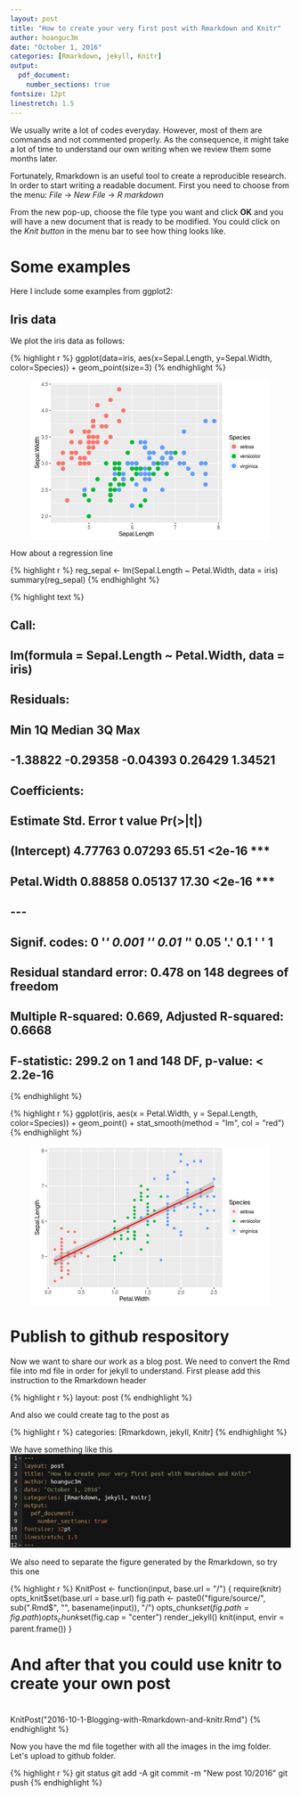 ```yaml
---
layout: post
title: "How to create your very first post with Rmarkdown and Knitr"
author: hoanguc3m
date: "October 1, 2016"
categories: [Rmarkdown, jekyll, Knitr]
output:
  pdf_document:
    number_sections: true
fontsize: 12pt 
linestretch: 1.5
---
```




We usually write a lot of codes everyday. However, most of them are commands and not commented properly. As the consequence, it might take a lot of time to understand our own writing when we review them some months later.

Fortunately, Rmarkdown is an useful tool to create a reproducible research. In order to start writing a readable document. First you need to choose from the menu: *File* -> *New File* -> *R markdown*

From the new pop-up, choose the file type you want and click **OK** and you will have a new document that is ready to be modified.
You could click on the *Knit button* in the menu bar to see how thing looks like.


# Some examples

Here I include some examples from ggplot2:

## Iris data
We plot the iris data as follows:




{% highlight r %}
ggplot(data=iris, aes(x=Sepal.Length, y=Sepal.Width, color=Species)) +
        geom_point(size=3)
{% endhighlight %}

<img src="/figure/source/2016-10-1-Blogging-with-Rmarkdown-and-knitr/ggplot_iris-1.png" title="center" alt="center" style="display: block; margin: auto;" />

How about a regression line 


{% highlight r %}
reg_sepal <- lm(Sepal.Length ~ Petal.Width, data = iris)
summary(reg_sepal)
{% endhighlight %}



{% highlight text %}
## 
## Call:
## lm(formula = Sepal.Length ~ Petal.Width, data = iris)
## 
## Residuals:
##      Min       1Q   Median       3Q      Max 
## -1.38822 -0.29358 -0.04393  0.26429  1.34521 
## 
## Coefficients:
##             Estimate Std. Error t value Pr(>|t|)    
## (Intercept)  4.77763    0.07293   65.51   <2e-16 ***
## Petal.Width  0.88858    0.05137   17.30   <2e-16 ***
## ---
## Signif. codes:  0 '***' 0.001 '**' 0.01 '*' 0.05 '.' 0.1 ' ' 1
## 
## Residual standard error: 0.478 on 148 degrees of freedom
## Multiple R-squared:  0.669,	Adjusted R-squared:  0.6668 
## F-statistic: 299.2 on 1 and 148 DF,  p-value: < 2.2e-16
{% endhighlight %}



{% highlight r %}
ggplot(iris, aes(x = Petal.Width, y = Sepal.Length, color=Species)) + 
  geom_point() +
  stat_smooth(method = "lm", col = "red")
{% endhighlight %}

<img src="/figure/source/2016-10-1-Blogging-with-Rmarkdown-and-knitr/ggplot_reg-1.png" title="center" alt="center" style="display: block; margin: auto;" />

# Publish to github respository
Now we want to share our work as a blog post. We need to convert the Rmd file into md file in order for jekyll to understand.
First please add this instruction to the Rmarkdown header


{% highlight r %}
layout: post
{% endhighlight %}

And also we could create tag to the post as

{% highlight r %}
categories: [Rmarkdown, jekyll, Knitr]
{% endhighlight %}

We have something like this
![](/figure/source/2016-10-1-Blogging-with-Rmarkdown-and-knitr/header.png) 

We also need to separate the figure generated by the Rmarkdown, so try this one



{% highlight r %}
KnitPost <- function(input, base.url = "/") {
    require(knitr)
    opts_knit$set(base.url = base.url)
    fig.path <- paste0("figure/source/", sub(".Rmd$", "", basename(input)), "/")
    opts_chunk$set(fig.path = fig.path)
    opts_chunk$set(fig.cap = "center")
    render_jekyll()
    knit(input, envir = parent.frame())
}
# And after that you could use knitr to create your own post
# 

KnitPost("2016-10-1-Blogging-with-Rmarkdown-and-knitr.Rmd")
{% endhighlight %}

Now you have the md file together with all the images in the img folder. Let's upload to github folder. 

{% highlight r %}
git status
git add -A
git commit -m "New post 10/2016"
git push
{% endhighlight %}
